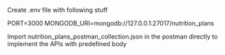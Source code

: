 Create .env file with following stuff

PORT=3000
MONGODB_URI=mongodb://127.0.0.1:27017/nutrition_plans

Import nutrition_plans_postman_collection.json in the postman directly to implement the APIs with predefined body
